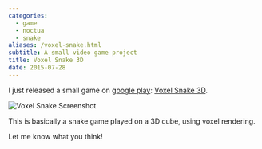 ```yaml
---
categories:
  - game
  - noctua
  - snake
aliases: /voxel-snake.html
subtitle: A small video game project
title: Voxel Snake 3D
date: 2015-07-28
---
```



I just released a small game on [google play]: [Voxel Snake 3D].

![Voxel Snake Screenshot](/imgs/voxel-snake-screenshot.png)

This is basically a snake game played on a 3D cube, using voxel rendering.

Let me know what you think!

[Voxel Snake 3D]: http://noctua-software.com/voxel-snake
[google play]: https://play.google.com/store/apps/details?id=com.noctuasoftware.voxelsnake
